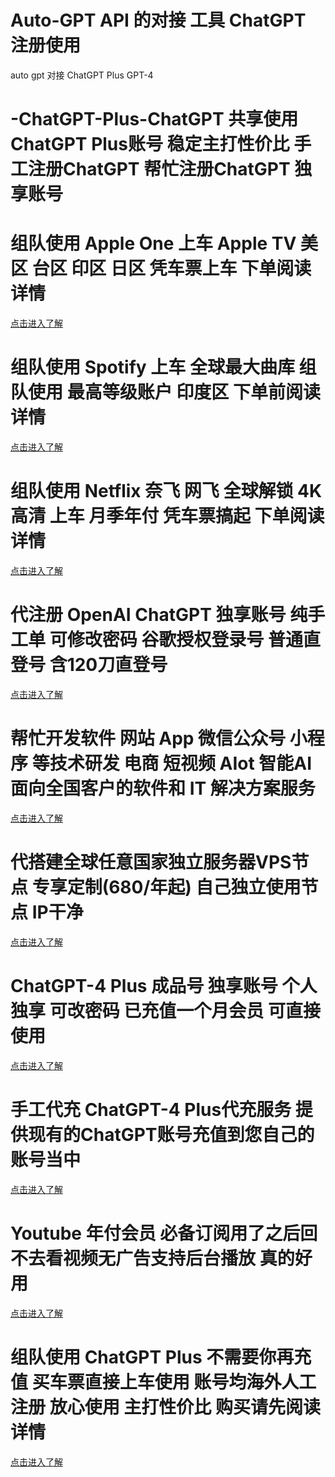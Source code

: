 # Auto-GPT API 的对接 工具 ChatGPT 注册使用
auto gpt 对接 ChatGPT Plus  GPT-4


# -ChatGPT-Plus-ChatGPT  共享使用ChatGPT Plus账号 稳定主打性价比  手工注册ChatGPT 帮忙注册ChatGPT 独享账号

# 组队使用 Apple One 上车 Apple TV 美区 台区 印区 日区 凭车票上车 下单阅读详情
<a href="https://wp.huinong.co/index.php/product/share-apple-one/">点击进入了解</a>


# 组队使用 Spotify 上车 全球最大曲库 组队使用 最高等级账户 印度区 下单前阅读详情
<a href="https://wp.huinong.co/index.php/product/spotify/">点击进入了解</a>


# 组队使用 Netflix 奈飞 网飞 全球解锁 4K高清 上车 月季年付 凭车票搞起 下单阅读详情
<a href="https://wp.huinong.co/index.php/product/netflix-share/">点击进入了解</a>


# 代注册 OpenAI ChatGPT 独享账号 纯手工单 可修改密码 谷歌授权登录号 普通直登号 含120刀直登号
<a href="https://wp.huinong.co/index.php/product/openai-chatgpt-gm/">点击进入了解</a>


# 帮忙开发软件 网站 App 微信公众号 小程序 等技术研发 电商 短视频 AIot 智能AI 面向全国客户的软件和 IT 解决方案服务
<a href="https://wp.huinong.co/index.php/product/dev-app-html/">点击进入了解</a>


# 代搭建全球任意国家独立服务器VPS节点 专享定制(680/年起) 自己独立使用节点 IP干净
<a href="https://wp.huinong.co/index.php/product/vps-vpn/">点击进入了解</a>


# ChatGPT-4 Plus 成品号 独享账号 个人独享 可改密码 已充值一个月会员 可直接使用
<a href="https://wp.huinong.co/index.php/product/chatgpt-4-plus-1us/">点击进入了解</a>


# 手工代充 ChatGPT-4 Plus代充服务 提供现有的ChatGPT账号充值到您自己的账号当中
<a href="https://wp.huinong.co/index.php/product/chatgpt-4-plus-cz/">点击进入了解</a>


# Youtube 年付会员 必备订阅用了之后回不去看视频无广告支持后台播放 真的好用
<a href="https://wp.huinong.co/index.php/product/youtube-vip/">点击进入了解</a>

# 组队使用 ChatGPT Plus 不需要你再充值 买车票直接上车使用 账号均海外人工注册 放心使用 主打性价比 购买请先阅读详情
<a href="https://wp.huinong.co/index.php/product/chatgpt-plus/">点击进入了解</a>



